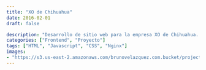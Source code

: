 ```yaml
---
title: "XO de Chihuahua"
date: 2016-02-01
draft: false

description: "Desarrollo de sitio web para la empresa XO de Chihuahua. Su ramo principal es la comercialización y distribución de cortes de carne nacionales e internacionales"
categories: ["Frontend", "Proyecto"]
tags: ["HTML", "Javascript", "CSS", "Nginx"]
images:
- "https://s3.us-east-2.amazonaws.com/brunovelazquez.com.bucket/projects/HOME-xodechihuahua.com.mx.webp"
---
```


